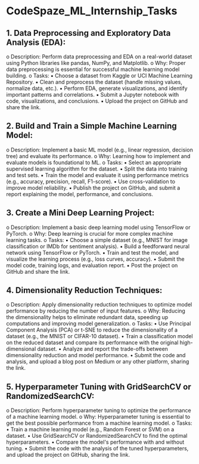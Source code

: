 # CodeSpaze_ML_Internship_Tasks

## **1. Data Preprocessing and Exploratory Data Analysis (EDA):**
  o Description: Perform data preprocessing and EDA on a real-world dataset using Python libraries like pandas, NumPy, and Matplotlib. 
  o Why: Proper data preprocessing is essential for successful machine learning model building. 
  o Tasks: 
    ▪ Choose a dataset from Kaggle or UCI Machine Learning Repository. 
    ▪ Clean and preprocess the dataset (handle missing values, normalize data, etc.). 
    ▪ Perform EDA, generate visualizations, and identify important patterns and correlations. 
    ▪ Submit a Jupyter notebook with code, visualizations, and conclusions. 
    ▪ Upload the project on GitHub and share the link. 

## **2. Build and Train a Simple Machine Learning Model:** 
  o Description: Implement a basic ML model (e.g., linear regression, decision tree) and evaluate its performance. 
  o Why: Learning how to implement and evaluate models is foundational to ML. 
  o Tasks: 
    ▪ Select an appropriate supervised learning algorithm for the dataset. 
    ▪ Split the data into training and test sets. 
    ▪ Train the model and evaluate it using performance metrics (e.g., accuracy, precision, recall, F1-score). 
    ▪ Use cross-validation to improve model reliability. 
    ▪ Publish the project on GitHub, and submit a report explaining the model, performance, and conclusions. 

## **3. Create a Mini Deep Learning Project:**
  o Description: Implement a basic deep learning model using TensorFlow or PyTorch. 
  o Why: Deep learning is crucial for more complex machine learning tasks. 
  o Tasks: 
    ▪ Choose a simple dataset (e.g., MNIST for image classification or IMDb for sentiment analysis). 
    ▪ Build a feedforward neural network using TensorFlow or PyTorch. 
    ▪ Train and test the model, and visualize the learning process (e.g., loss curves, accuracy). 
    ▪ Submit the model code, training logs, and evaluation report. 
    ▪ Post the project on GitHub and share the link. 

## **4. Dimensionality Reduction Techniques:** 
  o Description: Apply dimensionality reduction techniques to optimize model performance by reducing the number of input features. 
  o Why: Reducing the dimensionality helps to eliminate redundant data, speeding up computations and improving model generalization. 
  o Tasks: 
    • Use Principal Component Analysis (PCA) or t-SNE to reduce the dimensionality of a dataset (e.g., the MNIST or CIFAR-10 dataset). 
    • Train a classification model on the reduced dataset and compare its performance with the original high-dimensional dataset. 
    • Analyze and report the trade-offs between dimensionality reduction and model performance. 
    • Submit the code and analysis, and upload a blog post on Medium or any other platform, sharing the link. 

## **5. Hyperparameter Tuning with GridSearchCV or RandomizedSearchCV:** 
  o Description: Perform hyperparameter tuning to optimize the performance of a machine learning model. 
  o Why: Hyperparameter tuning is essential to get the best possible performance from a machine learning model. 
  o Tasks: 
    • Train a machine learning model (e.g., Random Forest or SVM) on a dataset. 
    • Use GridSearchCV or RandomizedSearchCV to find the optimal hyperparameters. 
    • Compare the model's performance with and without tuning. 
    • Submit the code with the analysis of the tuned hyperparameters, and upload the project on GitHub, sharing the link.
